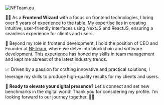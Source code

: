 ![NFTeam.eu](https://i.imgur.com/J2uNQmX.png)

👨‍💻 As a **Frontend Wizard** with a focus on frontend technologies, I bring over 5 years of experience to the table. My expertise lies in creating intuitive, user-friendly interfaces using NextJS and ReactJS, ensuring a seamless experience for clients and users.

💼 Beyond my role in frontend development, I hold the position of CEO and Founder at <a href="https://nfteam.eu" target="_b">NFTeam</a>, where we delve into blockchain and software development. This experience has honed my skills in team management and kept me abreast of the latest industry trends.

📈 Driven by a passion for crafting innovative and practical solutions, I leverage my skills to produce high-quality results for my clients and users.

🚀 **Ready to elevate your digital presence?** Let's connect and set new benchmarks in the digital world! Thank you for considering my profile. I'm looking forward to our journey together. 🌌🌟
